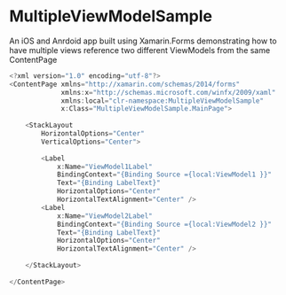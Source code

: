 # MultipleViewModelSample
An iOS and Anrdoid app built using Xamarin.Forms demonstrating how to have multiple views reference two different ViewModels from the same ContentPage


```csharp
<?xml version="1.0" encoding="utf-8"?>
<ContentPage xmlns="http://xamarin.com/schemas/2014/forms" 
             xmlns:x="http://schemas.microsoft.com/winfx/2009/xaml" 
             xmlns:local="clr-namespace:MultipleViewModelSample" 
             x:Class="MultipleViewModelSample.MainPage">
    
    <StackLayout
        HorizontalOptions="Center"
        VerticalOptions="Center">
        
        <Label 
            x:Name="ViewModel1Label" 
            BindingContext="{Binding Source ={local:ViewModel1 }}" 
            Text="{Binding LabelText}" 
            HorizontalOptions="Center" 
            HorizontalTextAlignment="Center" />
        <Label 
            x:Name="ViewModel2Label" 
            BindingContext="{Binding Source ={local:ViewModel2 }}" 
            Text="{Binding LabelText}" 
            HorizontalOptions="Center" 
            HorizontalTextAlignment="Center" />
        
    </StackLayout>
    
</ContentPage>
```
